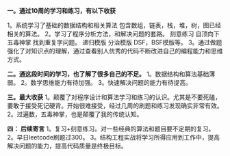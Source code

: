 
**一。通过10周的学习和练习，有以下收获**

1。系统学习了基础的数据结构和相关算法
   包含数组，链表，栈，堆，树，图已经相关的算法。
2。学习了程序分析方法，和解决问题的套路。
   刻意练习
   自顶向下
   五毒神掌
   找到重复字问题。
   递归模版
   分治模版
   DSF，BSF模版等。
3。通过做题强化了对知识点的理解，通过查看别人优秀的代码不断改进自己的编程能力和思维方式。


**二。通这段时间的学习，也了解了很多自己的不足。**
1。数据结构和算法基础薄弱。
2。数学思维能力有待加强。
3。快速解决问题的能力有待提高。

**三。最大收获**
   1。颠覆了对程序设计和算法学习和练习的认识。尤其是不要死磕，要敢于接受死记硬背。开始很难接受，经过几周的刷题和练习发现确实非常有效。
   2。过遍数，五毒神掌，也是颠覆了我的传统认知。
   
   
**四： 后续寄言**
  1。复习+刻意练习。对一些经典的算法和题目要不定期的复习。
  2。早日leetcode刷题过300。
  3。结构工程实战将学习所得应用到工作中，提高解决问题的能力，提高代码质量是终极目标。